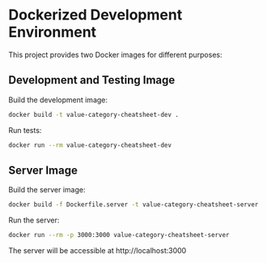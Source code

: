# Dockerized Development Environment

This project provides two Docker images for different purposes:

## Development and Testing Image

Build the development image:
```bash
docker build -t value-category-cheatsheet-dev .
```

Run tests:
```bash
docker run --rm value-category-cheatsheet-dev
```

## Server Image

Build the server image:
```bash
docker build -f Dockerfile.server -t value-category-cheatsheet-server .
```

Run the server:
```bash
docker run --rm -p 3000:3000 value-category-cheatsheet-server
```

The server will be accessible at http://localhost:3000